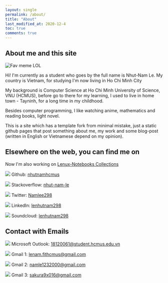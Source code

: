 ```yaml
---
layout: single
permalink: /about/
title: "About"
last_modified_at: 2020-12-4
toc: true
comments: true
---
```


## About me and this site

![Fav meme LOL](https://j.gifs.com/v15Bnk.gif)

Hi! I'm currently as a student who goes by the full name is Nhut-Nam Le. My country is Vietnam, for studying I'm now living in Ho Chi Minh City

My background is Computer Science at Ho Chi Minh University of Science, VNU (HCMUS), before go to there for my learning, I used to live in home town - Tayninh, for a long time in my childhood.

Besides computer programming, I like watching anime, mathematics and reading books, light novel.

This is a site which has a template fork from minimal mistake, just a static github pages that post something about me, my work and some blog-post (written in English or Vietnamese depend on my opinion).

## Elsewhere on the web, you can find me on

Now I'm also working on [Lenux-Notebooks Collections](https://nhutnamhcmus.github.io/lenux-notebooks/)

<img src="https://img.icons8.com/color/30/000000/github--v1.png"/> Github: [nhutnamhcmus](https://github.com/nhutnamhcmus)

<img src="https://img.icons8.com/color/30/000000/stackoverflow.png"/> Stackoverflow: [nhut-nam-le](https://stackoverflow.com/users/14214183/nhut-nam-le)

<img src="https://img.icons8.com/fluent/30/000000/twitter.png"/> Twitter: [Namlee298](https://twitter.com/Namlee298)

<img src="https://img.icons8.com/fluent/30/000000/linkedin.png"/> LinkedIn: [lenhutnam298](https://www.linkedin.com/in/lenhutnam298/)

<img src="https://img.icons8.com/color/30/000000/soundcloud.png"/> Soundcloud: [lenhutnam298](https://soundcloud.com/lenhutnam298)

## Contact with Emails

<img src="https://img.icons8.com/color/30/000000/microsoft-outlook-2019--v2.png"/> Microsoft Outlook: 18120061@student.hcmus.edu.vn

<img src="https://img.icons8.com/color/30/000000/gmail-new.png"/> Gmail 1: lenam.fithcmus@gmail.com

<img src="https://img.icons8.com/color/30/000000/gmail-new.png"/> Gmail 2: namle1232000@gmail.com

<img src="https://img.icons8.com/color/30/000000/gmail-new.png"/> Gmail 3: sakura9x016@gmail.com




